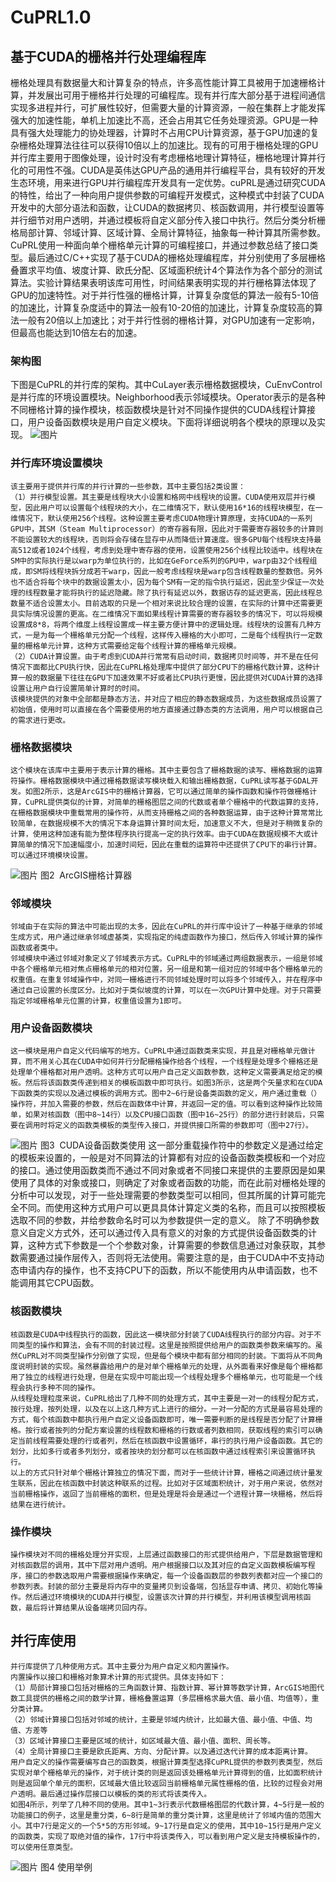 # CuPRL1.0

## 基于CUDA的栅格并行处理编程库
栅格处理具有数据量大和计算复杂的特点，许多高性能计算工具被用于加速栅格计算，并发展出可用于栅格并行处理的可编程库。现有并行库大部分基于进程间通信实现多进程并行，可扩展性较好，但需要大量的计算资源，一般在集群上才能发挥强大的加速性能，单机上加速比不高，还会占用其它任务处理资源。GPU是一种具有强大处理能力的协处理器，计算时不占用CPU计算资源，基于GPU加速的复杂栅格处理算法往往可以获得10倍以上的加速比。现有的可用于栅格处理的GPU并行库主要用于图像处理，设计时没有考虑栅格地理计算特征，栅格地理计算并行化的可用性不强。CUDA是英伟达GPU产品的通用并行编程平台，具有较好的开发生态环境，用来进行GPU并行编程库开发具有一定优势。cuPRL是通过研究CUDA的特性，给出了一种向用户提供参数的可编程开发模式，这种模式中封装了CUDA开发中的大部分语法和函数，让CUDA的数据拷贝、核函数调用，并行模型设置等并行细节对用户透明，并通过模板将自定义部分传入接口中执行。然后分类分析栅格局部计算、邻域计算、区域计算、全局计算特征，抽象每一种计算其所需参数。CuPRL使用一种面向单个栅格单元计算的可编程接口，并通过参数总结了接口类型。最后通过C/C++实现了基于CUDA的栅格处理编程库，并分别使用了多层栅格叠置求平均值、坡度计算、欧氏分配、区域面积统计4个算法作为各个部分的测试算法。实验计算结果表明该库可用性，时间结果表明实现的并行栅格算法体现了GPU的加速特性。对于并行性强的栅格计算，计算复杂度低的算法一般有5-10倍的加速比，计算复杂度适中的算法一般有10-20倍的加速比，计算复杂度较高的算法一般有20倍以上加速比；对于并行性弱的栅格计算，对GPU加速有一定影响，但最高也能达到10倍左右的加速。

### 架构图
下图是CuPRL的并行库的架构。其中CuLayer表示栅格数据模块，CuEnvControl是并行库的环境设置模块。Neighborhood表示邻域模块。Operator表示的是各种不同栅格计算的操作模块，核函数模块是针对不同操作提供的CUDA线程计算接口，用户设备函数模块是用户自定义模块。下面将详细说明各个模块的原理以及实现。
![图片](../picture/1.png)

### 并行库环境设置模块
	该主要用于提供并行库的并行计算的一些参数，其中主要包括2类设置：
	（1）并行模型设置。其主要是线程块大小设置和格网中线程块的设置。CUDA使用双层并行模型，因此用户可以设置每个线程块的大小，在二维情况下，默认使用16*16的线程块模型，在一维情况下，默认使用256个线程。这种设置主要考虑CUDA物理计算原理，支持CUDA的一系列GPU中，其SM（Steam Multiprocessor）的寄存器有限，因此对于需要寄存器较多的计算则不能设置较大的线程块，否则将会存储在显存中从而降低计算速度。很多GPU每个线程块支持最高512或者1024个线程，考虑到处理中寄存器的使用，设置使用256个线程比较适中。线程块在SM中的实际执行是以warp为单位执行的，比如在GeForce系列的GPU中，warp由32个线程组成，即SM将线程块拆分成若干warp，因此一般考虑线程块是warp包含线程数量的整数倍。另外也不适合将每个块中的数据设置太小，因为每个SM有一定的指令执行延迟，因此至少保证一次处理的线程数量才能将执行的延迟隐藏。除了执行有延迟以外，数据访存的延迟更高，因此线程总数量不适合设置太小。目前选取的只是一个相对来说比较合理的设置，在实际的计算中还需要更具实际情况设置的更高。在二维情况下面如果线程计算需要的寄存器较多的情况下，可以将规模设置成8*8，将两个维度上线程设置成一样主要方便计算中的逻辑处理。线程块的设置有几种方式，一是为每一个栅格单元分配一个线程，这样传入栅格的大小即可，二是每个线程执行一定数量的栅格单元计算，这种方式需要给定每个线程计算的栅格单元规模。
	（2）CUDA计算设置。由于考虑到CUDA并行常常有启动时间，数据拷贝时间等，并不是在任何情况下面都比CPU执行快，因此在CuPRL格处理库中提供了部分CPU下的栅格代数计算，这种计算一般的数据量下往往在GPU下加速效果不好或者比CPU执行更慢，因此提供对CUDA计算的选择设置让用户自行设置简单计算时的时间。
	该模块提供的对象中全部都是静态方法，并对应了相应的静态数据成员，为这些数据成员设置了初始值，使用时可以直接在各个需要使用的地方直接通过静态类的方法调用，用户可以根据自己的需求进行更改。
### 栅格数据模块
	这个模块在该库中主要用于表示计算的栅格。其中主要包含了栅格数据的读写、栅格数据的运算符操作。栅格数据模块中通过栅格数据读写模块载入和输出栅格数据，CuPRL读写基于GDAL开发。如图2所示，这是ArcGIS中的栅格计算器，它可以通过简单的操作函数和操作符做栅格计算，CuPRL提供类似的计算，对简单的栅格图层之间的代数或者单个栅格中的代数运算的支持，在栅格数据模块中重载常用的操作符，从而支持栅格之间的各种数据运算，由于这种计算常常比较简单，在数据规模不大的情况下本身运算计算时间太短，加速意义不大，但是对于稍微复杂的计算，使用这种加速有能为整体程序执行提高一定的执行效率。由于CUDA在数据规模不大或计算简单的情况下加速幅度小，加速时间短，因此在重载的运算符中还提供了CPU下的串行计算。可以通过环境模块设置。
![图片](../picture/2.png)
图2  ArcGIS栅格计算器

### 邻域模块
	邻域由于在实际的算法中可能出现的太多，因此在CuPRL的并行库中设计了一种基于继承的邻域生成方式，用户通过继承邻域虚基类，实现指定的纯虚函数作为接口，然后传入邻域计算的操作函数或者类中。
	邻域模块中通过邻域对象定义了邻域表示方式。CuPRL中的邻域通过两组数据表示，一组是邻域中各个栅格单元相对焦点栅格单元的相对位置，另一组是和第一组对应的邻域中各个栅格单元的权重值。在重复邻域操作中，对同一栅格进行不同邻域处理时可以将多个邻域传入，并在程序中通过自己设置的长度区分。比如对于类似坡度的计算，可以在一次GPU计算中处理。对于只需要指定邻域栅格单元位置的计算，权重值设置为1即可。
### 用户设备函数模块
	这一模块是用户自定义代码编写的地方。CuPRL中通过函数类来实现，并且是对栅格单元做计算，而不用关心其在CUDA中如何并行分配栅格操作给各个线程，一个线程是处理多个栅格还是处理单个栅格都对用户透明。这种方式可以用户自己定义函数参数，这种定义需要满足给定的模板。然后将该函数类传递到相关的模板函数中即可执行。如图3所示，这是两个矢量求和在CUDA下函数类的实现以及通过模板的调用方式。图中2~6行是设备类函数的定义，用户通过重载（）操作符，并加入需要的参数，然后在函数体中计算，并返回一定的值。可以看到这种操作比较简单，如果对核函数（图中8~14行）以及CPU接口函数（图中16~25行）的部分进行封装后，只需要在调用时将定义的函数类模板的类型传入接口，并提供接口所需的参数即可（图中27行）。
![图片](../picture/3.png)
图3  CUDA设备函数类使用
	这一部分重载操作符中的参数定义是通过给定的模板来设置的，一般是对不同算法的计算都有对应的设备函数类模板和一个对应的接口。通过使用函数类而不通过不同对象或者不同接口来提供的主要原因是如果使用了具体的对象或接口，则确定了对象或者函数的功能，而在此前对栅格处理的分析中可以发现，对于一些处理需要的参数类型可以相同，但其所属的计算可能完全不同。而使用这种方式用户可以更具具体计算定义类的名称，而且可以按照模板选取不同的参数，并给参数命名时可以为参数提供一定的意义。
	除了不明确参数意义自定义方式外，还可以通过传入具有意义的对象的方式提供设备函数类的计算，这种方式下参数是一个个参数对象，计算需要的参数信息通过对象获取，其参数需要通过操作层传入，否则将无法使用。需要注意的是，由于CUDA中不支持动态申请内存的操作，也不支持CPU下的函数，所以不能使用内从申请函数，也不能调用其它CPU函数。
### 核函数模块
	核函数是CUDA中线程执行的函数，因此这一模块部分封装了CUDA线程执行的部分内容。对于不同类型的操作和算法，会有不同的封装过程。这里是按照提供给用户的函数类参数来编写的。虽然CuPRL对不同类型操作分别做了实现，但是每个模块中都有部分相同的封装。下面将从不同角度说明封装的实现。虽然暴露给用户的是对单个栅格单元的处理，从外面看来好像是每个栅格都用了独立的线程进行处理，但是在实现中可能出现一个线程处理多个栅格单元，也可能是一个线程会执行多种不同的操作。
	从线程处理粒度来说，CuPRL给出了几种不同的处理方式，其中主要是一对一的线程分配方式，按行处理，按列处理，以及在以上这几种方式上进行的细分。一对一分配的方式是最容易处理的方式，每个核函数中都执行用户自定义设备函数即可，唯一需要判断的是线程是否分配了计算栅格。按行或者按列的分配方案设置的线程数和栅格的行数或者列数相同，获取线程的索引可以确定当前线程需要处理的行或者列，然后在核函数中设置循环，串行的执行用户设备函数。其它的划分，比如多行或者多列划分，或者按块的划分都可以在核函数中通过线程索引来设置循环执行。
	以上的方式只针对单个栅格计算独立的情况下面，而对于一些统计计算，栅格之间通过统计量发生联系，因此在核函数中封装这种联系的过程。比如对于区域面积统计，对于用户来说，依然对当前栅格操作，返回了当前栅格的面积，但是处理是将会是通过一个进程计算一块栅格，然后将结果在进行统计。
### 操作模块
	操作模块对不同的栅格处理分开实现，上层通过函数接口的形式提供给用户，下层是数据管理和对核函数层的调用，其中下层对用户透明。用户根据接口以及其对应的自定义函数模板编写程序，接口的参数选取用户需要根据操作来确定，每一个设备函数层的参数列表都对应一个接口的参数列表。封装的部分主要是将内存中的变量拷贝到设备端，包括显存申请、拷贝、初始化等操作。然后通过环境模块的CUDA并行模型，设置该次计算的并行模型，并利用该模型调用核函数，最后将计算结果从设备端拷贝回内存。
## **并行库使用**
	并行库提供了几种使用方式。其中主要分为用户自定义和内置操作。
	内置操作以接口和栅格对象算术计算的形式提供。具体支持如下：
	（1）局部计算接口包括对栅格的三角函数计算、指数计算、幂计算等数学计算，ArcGIS地图代数工具提供的栅格之间的数学计算，栅格叠置运算（多层栅格求最大值、最小值、均值等），重分类计算。
	（2）邻域计算接口包括对邻域的统计，主要是邻域内统计，比如最大值、最小值、中值、均值、方差等
	（3）区域计算接口主要是区域的统计，如区域最大值、最小值、面积、周长等。
	（4）全局计算接口主要是欧氏距离、方向、分配计算。以及通过迭代计算的成本距离计算。
	用户自定义的操作需要编写自己的函数类，根据计算类型选择CuPRL提供的参数列表类型，然后实现对单个栅格单元的操作，对于统计类的则是返回该处栅格单元计算得到的值，比如面积统计则是返回单个单元的面积，区域最大值比较返回当前栅格单元属性栅格的值，比较的过程会对用户透明。最后通过操作层接口以模板的类的形式将该类传入。
	如图4所示，列举了几种不同的使用。其中1~3行表示代数栅格图层的代数计算，4~5行是一般的功能接口的例子，这里是重分类，6~8行是简单的重分类计算，这里是统计了邻域内值的范围大小。其中7行是定义的一个5*5的方形邻域。9~17行是自定义的使用，其中10~15行是用户定义的函数类，实现了取绝对值的操作，17行中将该类传入，可以看到用户定义是支持模板操作的，可以使用任意类型。
![图片](../picture/4.png)
图4 使用举例

